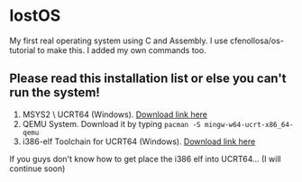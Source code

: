 # lostOS
My first real operating system using C and Assembly. I use cfenollosa/os-tutorial to make this.
I added my own commands too.

## Please read this installation list or else you can't run the system! </br>

1) MSYS2 \ UCRT64 (Windows).  <a href="https://msys2.org">Download link here</a>
2) QEMU System. Download it by typing `pacman -S mingw-w64-ucrt-x86_64-qemu`
3) i386-elf Toolchain for UCRT64 (Windows). <a href="https://github.com/nativeos/i386-elf-toolchain/releases">Download link here</a>

If you guys don't know how to get place the i386 elf into UCRT64... (I will continue soon)
